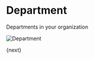 <!-- add-breadcrumbs -->
# Department

Departments in your organization

<img class="screenshot" alt="Department" src="/docs/assets/img/human-resources/department.png">

{next}